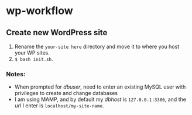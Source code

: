 # wp-workflow

## Create new WordPress site

1. Rename the `your-site here` directory and move it to where you host your WP sites.
2. `$ bash init.sh`.

### Notes:

- When prompted for *dbuser*, need to enter an existing MySQL user with privileges to create and change databases
- I am using MAMP, and by default my *dbhost* is `127.0.0.1:3306`, and the *url* I enter is `localhost/my-site-name`.